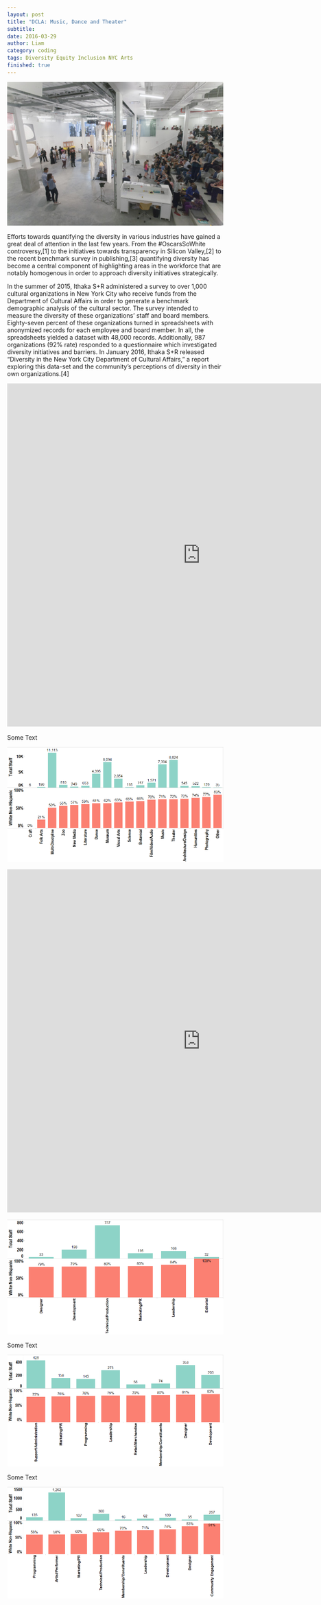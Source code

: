 ```yaml
---
layout: post
title: "DCLA: Music, Dance and Theater"
subtitle: 
date: 2016-03-29
author: Liam
category: coding
tags: Diversity Equity Inclusion NYC Arts
finished: true
---
```


![Codes](/img/BRIC-Open-House_Jenna-Salvagin-560x373.jpg)

<p>Efforts towards quantifying the diversity in various industries have gained a great deal of attention in the last few years. From the #OscarsSoWhite controversy,[1] to the initiatives towards transparency in Silicon Valley,[2] to the recent benchmark survey in publishing,[3] quantifying diversity has become a central component of highlighting areas in the workforce that are notably homogenous in order to approach diversity initiatives strategically.</p>

<p>In the summer of 2015, Ithaka S+R administered a survey to over 1,000 cultural organizations in New York City who receive funds from the Department of Cultural Affairs in order to generate a benchmark demographic analysis of the cultural sector. The survey intended to measure the diversity of these organizations’ staff and board members. Eighty-seven percent of these organizations turned in spreadsheets with anonymized records for each employee and board member. In all, the spreadsheets yielded a dataset with 48,000 records. Additionally, 987 organizations (92% rate) responded to a questionnaire which investigated diversity initiatives and barriers. In January 2016, Ithaka S+R released “Diversity in the New York City Department of Cultural Affairs,” a report exploring this data-set and the community’s perceptions of diversity in their own organizations.[4] </p>

<iframe width="900" height="800" frameborder="0" scrolling="no" src="https://plot.ly/~liammerrill/4.embed"></iframe>

<p>Some Text</p>

![Codes](/img/DCLADisciplines.png)

<iframe width="900" height="800" frameborder="0" scrolling="no" src="https://plot.ly/~liammerrill/2.embed"></iframe>

![Codes](/img/Music.png)

<p> Some Text </p>

![Codes](/img/Theater.png)

<p> Some Text </p>

![Codes](/img/Dance.png)